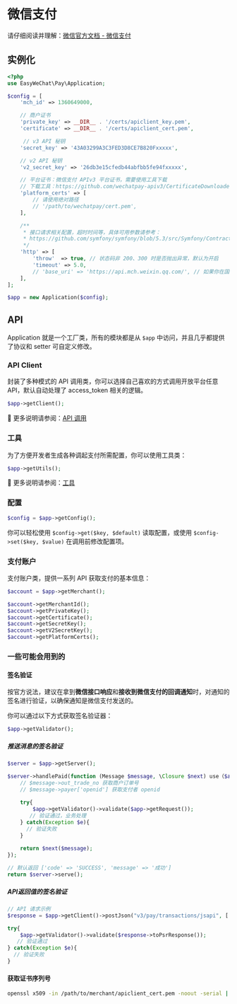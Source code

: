 # 微信支付

请仔细阅读并理解：[微信官方文档 - 微信支付](https://pay.weixin.qq.com/wiki/doc/apiv3/wxpay/pages/index.shtml)

## 实例化

```php
<?php
use EasyWeChat\Pay\Application;

$config = [
    'mch_id' => 1360649000,

    // 商户证书
    'private_key' => __DIR__ . '/certs/apiclient_key.pem',
    'certificate' => __DIR__ . '/certs/apiclient_cert.pem',

     // v3 API 秘钥
    'secret_key' => '43A03299A3C3FED3D8CE7B820Fxxxxx',

    // v2 API 秘钥
    'v2_secret_key' => '26db3e15cfedb44abfbb5fe94fxxxxx',

    // 平台证书：微信支付 APIv3 平台证书，需要使用工具下载
    // 下载工具：https://github.com/wechatpay-apiv3/CertificateDownloader
    'platform_certs' => [
        // 请使用绝对路径
        // '/path/to/wechatpay/cert.pem',
    ],

    /**
     * 接口请求相关配置，超时时间等，具体可用参数请参考：
     * https://github.com/symfony/symfony/blob/5.3/src/Symfony/Contracts/HttpClient/HttpClientInterface.php
     */
    'http' => [
        'throw'  => true, // 状态码非 200、300 时是否抛出异常，默认为开启
        'timeout' => 5.0,
        // 'base_uri' => 'https://api.mch.weixin.qq.com/', // 如果你在国外想要覆盖默认的 url 的时候才使用，根据不同的模块配置不同的 uri
    ],
];

$app = new Application($config);
```

## API

Application 就是一个工厂类，所有的模块都是从 `$app` 中访问，并且几乎都提供了协议和 setter 可自定义修改。

### API Client

封装了多种模式的 API 调用类，你可以选择自己喜欢的方式调用开放平台任意 API，默认自动处理了 access_token 相关的逻辑。

```php
$app->getClient();
```

:book: 更多说明请参阅：[API 调用](../client.md)

### 工具

为了方便开发者生成各种调起支付所需配置，你可以使用工具类：

```php
$app->getUtils();
```

:book: 更多说明请参阅：[工具](utils.md)

### 配置

```php
$config = $app->getConfig();
```

你可以轻松使用 `$config->get($key, $default)` 读取配置，或使用 `$config->set($key, $value)` 在调用前修改配置项。

### 支付账户

支付账户类，提供一系列 API 获取支付的基本信息：

```php
$account = $app->getMerchant();

$account->getMerchantId();
$account->getPrivateKey();
$account->getCertificate();
$account->getSecretKey();
$account->getV2SecretKey();
$account->getPlatformCerts();
```

### 一些可能会用到的

#### 签名验证

按官方说法，建议在拿到**微信接口响应**和**接收到微信支付的回调通知**时，对通知的签名进行验证，以确保通知是微信支付发送的。

你可以通过以下方式获取签名验证器：

```php
$app->getValidator();
```

##### 推送消息的签名验证

```php
$server = $app->getServer();

$server->handlePaid(function (Message $message, \Closure $next) use（$app） {
    // $message->out_trade_no 获取商户订单号
    // $message->payer['openid'] 获取支付者 openid
    
    try{
        $app->getValidator()->validate($app->getRequest());
       // 验证通过，业务处理
    } catch(Exception $e){
      // 验证失败
    }
 
    return $next($message);
});

// 默认返回 ['code' => 'SUCCESS', 'message' => '成功']
return $server->serve();
```

##### API返回值的签名验证

```php
// API 请求示例
$response = $app->getClient()->postJson("v3/pay/transactions/jsapi", [...]);

try{
    $app->getValidator()->validate($response->toPsrResponse());
   // 验证通过
} catch(Exception $e){
  // 验证失败
}
```

#### 获取证书序列号

```bash
openssl x509 -in /path/to/merchant/apiclient_cert.pem -noout -serial | awk -F= '{print $2}'
```

